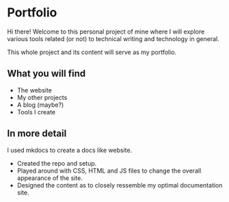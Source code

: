 # Portfolio

Hi there! Welcome to this personal project of mine where I will explore various tools related (or not) to technical writing and technology in general. 

This whole project and its content will serve as my portfolio.

## What you will find

- The website
- My other projects
- A blog (maybe?)
- Tools I create

## In more detail

I used mkdocs to create a docs like website.

  - Created the repo and setup.
  - Played around with CSS, HTML and JS files to change the overall appearance of the site.
  - Designed the content as to closely ressemble my optimal documentation site.
